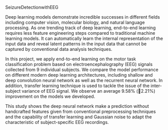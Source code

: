 SeizureDetectionwithEEG

Deep learning models demonstrate incredible successes
in different fields including computer vision, molecular biology,
and natural language processing. As one trending
track of deep learning, end-to-end learning requires less
feature engineering steps compared to traditional machine
learning models. It can automatically learn the internal
representation of the input data and reveal latent patterns
in the input data that cannot be captured by conventional
data analysis techniques.

In this project, we apply end-to-end learning on the motor
task classification problem based on electroencephalography
(EEG) signals collected from 9 individual subjects.
We compare the model performance on different modern
deep learning architectures, including shallow and deep
convolution neural network as well as the recurrent neural
network. In addition, transfer learning technique is used to
tackle the issue of the inter-subject variance of EEG signal.
We observe an average 9.58% (2.21%) improvement on
the models we developed.

This study shows the deep neural network make a prediction
without handcrafted features given from conventional
preprocessing techniques and the capability of transfer
learning and Gaussian noise to adapt the characteristic
of subject-specific EEG recordings. 
